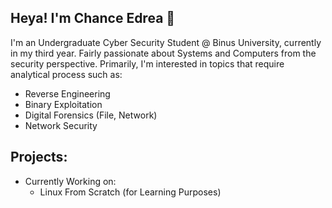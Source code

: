 ## Heya! I'm Chance Edrea 👋

I'm an Undergraduate Cyber Security Student @ Binus University, currently in my third year. Fairly passionate about Systems and Computers from the security perspective.
Primarily, I'm interested in topics that require analytical process such as:

- Reverse Engineering
- Binary Exploitation
- Digital Forensics (File, Network)
- Network Security

## Projects:

* Currently Working on:
  - Linux From Scratch (for Learning Purposes)

<!--
**Xovert/xovert** is a ✨ _special_ ✨ repository because its `README.md` (this file) appears on your GitHub profile.

Here are some ideas to get you started:

- 🔭 I’m currently working on ...
- 🌱 I’m currently learning ...
- 👯 I’m looking to collaborate on ...
- 🤔 I’m looking for help with ...
- 💬 Ask me about ...
- 📫 How to reach me: ...
- 😄 Pronouns: ...
- ⚡ Fun fact: ...
-->
